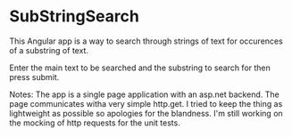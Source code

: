 # SubStringSearch
This Angular app is a way to search through strings of text for occurences of a substring of text.

Enter the main text to be searched and the substring to search for then press submit.

Notes: 
The app is a single page application with an asp.net backend.
The page communicates witha very simple http.get.
I tried to keep the thing as lightweight as possible so apologies for the blandness.
I'm still working on the mocking of http requests for the unit tests.
